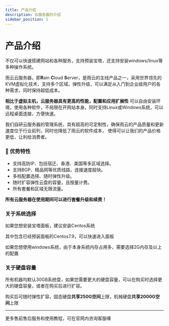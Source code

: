 ```yaml
---
title: 产品介绍
description: 云服务器的介绍
sidebar_position: 1
---
```



# 产品介绍

不仅可以快速搭建网站和各种服务，支持预装宝塔，还支持安装windows/linux等多种操作系统。

雨云云服务器，即**R**ain **C**loud **S**erver，是雨云的主线产品之一，采用世界领先的KVM虚拟化技术，支持多个区域，弹性升级，可以满足从入门到企业级用户的各种需求，同时保持超低成本。

**相比于虚拟主机，云服务器具有更高的性能，配置和应用扩展性**
可以自由安装环境，使用各种软件，不局限在开网站本身。同时支持Linux或Windows系统，可以远程桌面连接，方便快速。

我们自研云服务器的管理系统，具有超高的可定制性，确保雨云的产品质量和更新速度位于行业前列，同时也降低了雨云的软件成本，
使得可以让我们的产品价格更低，让利给消费者。


### 🚀 优势特性

- 支持高防IP、包括宿迁、香港、美国等多区域选择。
- 支持BGP、精品网等优质线路，连接速度超快。
- 多档配置选择、随时弹性升级。
- 随时扩容弹性云盘的容量，且按量计费。
- 所有套餐和区域无限流量。



**所有云服务器在使用期间可以进行套餐升级和续费！**


### 关于系统选择

如果您想安装宝塔面板，建议安装Centos系统

其中包含已经预装面板的Centos7.9，可以快速进入面板

如果您想使用windows系统，由于本身系统内存占用多，需要选择2G内存及以上的配置


### 关于硬盘容量

所有机器均默认30GB系统盘，如果您需要更大的硬盘容量，可以在购买时选择更大的硬盘容量，或者在购买后进行扩容。

购买后可随时弹性扩容，固态硬盘**共享250G空间**上限，机械硬盘**共享2000G空间**上限

------

更多售前售后服务和使用教程，可在官网内咨询客服噢